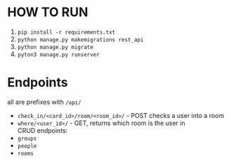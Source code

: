 # HOW TO RUN
1. `pip install -r requirements.txt`
1. `python manage.py makemigrations rest_api`
1. `python manage.py migrate`
1. `pyton3 manage.py runserver`

# Endpoints
all are prefixes with `/api/`  
* `check_in/<card_id>/room/<room_id>/` - POST checks a user into a room  
* `where/<user_id>/` - GET, returns which room is the user in  
CRUD endpoints:  
* `groups`
* `people`
* `rooms`